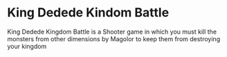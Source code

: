 <h1> King Dedede Kindom Battle </h1>
<p> King Dedede Kingdom Battle is a Shooter game in which you must kill the monsters from other dimensions by Magolor to keep them from destroying your kingdom </p>
